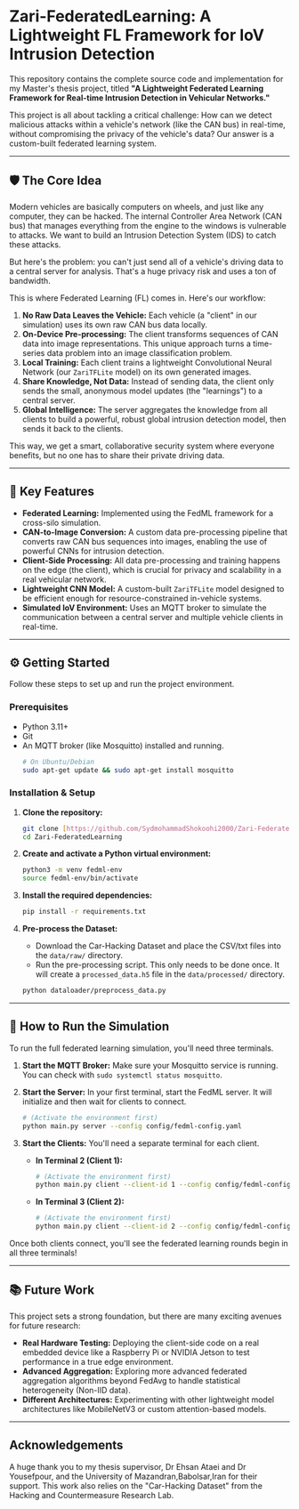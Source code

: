 # Zari-FederatedLearning: A Lightweight FL Framework for IoV Intrusion Detection

This repository contains the complete source code and implementation for my Master's thesis project, titled **"A Lightweight Federated Learning Framework for Real-time Intrusion Detection in Vehicular Networks."**

This project is all about tackling a critical challenge: How can we detect malicious attacks within a vehicle's network (like the CAN bus) in real-time, without compromising the privacy of the vehicle's data? Our answer is a custom-built federated learning system.

---
## 🛡️ The Core Idea

Modern vehicles are basically computers on wheels, and just like any computer, they can be hacked. The internal Controller Area Network (CAN bus) that manages everything from the engine to the windows is vulnerable to attacks. We want to build an Intrusion Detection System (IDS) to catch these attacks.

But here's the problem: you can't just send all of a vehicle's driving data to a central server for analysis. That's a huge privacy risk and uses a ton of bandwidth.

This is where Federated Learning (FL) comes in. Here's our workflow:

1.  **No Raw Data Leaves the Vehicle:** Each vehicle (a "client" in our simulation) uses its own raw CAN bus data locally.
2.  **On-Device Pre-processing:** The client transforms sequences of CAN data into image representations. This unique approach turns a time-series data problem into an image classification problem.
3.  **Local Training:** Each client trains a lightweight Convolutional Neural Network (our `ZariTFLite` model) on its own generated images.
4.  **Share Knowledge, Not Data:** Instead of sending data, the client only sends the small, anonymous model updates (the "learnings") to a central server.
5.  **Global Intelligence:** The server aggregates the knowledge from all clients to build a powerful, robust global intrusion detection model, then sends it back to the clients.

This way, we get a smart, collaborative security system where everyone benefits, but no one has to share their private driving data.



---
## 🚀 Key Features

* **Federated Learning:** Implemented using the FedML framework for a cross-silo simulation.
* **CAN-to-Image Conversion:** A custom data pre-processing pipeline that converts raw CAN bus sequences into images, enabling the use of powerful CNNs for intrusion detection.
* **Client-Side Processing:** All data pre-processing and training happens on the edge (the client), which is crucial for privacy and scalability in a real vehicular network.
* **Lightweight CNN Model:** A custom-built `ZariTFLite` model designed to be efficient enough for resource-constrained in-vehicle systems.
* **Simulated IoV Environment:** Uses an MQTT broker to simulate the communication between a central server and multiple vehicle clients in real-time.

---
## ⚙️ Getting Started

Follow these steps to set up and run the project environment.

### Prerequisites

* Python 3.11+
* Git
* An MQTT broker (like Mosquitto) installed and running.
    ```bash
    # On Ubuntu/Debian
    sudo apt-get update && sudo apt-get install mosquitto
    ```

### Installation & Setup

1.  **Clone the repository:**
    ```bash
    git clone [https://github.com/SydmohammadShokoohi2000/Zari-FederatedLearning.git](https://github.com/SydmohammadShokoohi2000/Zari-FederatedLearning.git)
    cd Zari-FederatedLearning
    ```

2.  **Create and activate a Python virtual environment:**
    ```bash
    python3 -m venv fedml-env
    source fedml-env/bin/activate
    ```

3.  **Install the required dependencies:**
    ```bash
    pip install -r requirements.txt
    ```

4.  **Pre-process the Dataset:**
    * Download the Car-Hacking Dataset and place the CSV/txt files into the `data/raw/` directory.
    * Run the pre-processing script. This only needs to be done once. It will create a `processed_data.h5` file in the `data/processed/` directory.
    ```bash
    python dataloader/preprocess_data.py
    ```

---
## 🔧 How to Run the Simulation

To run the full federated learning simulation, you'll need three terminals.

1.  **Start the MQTT Broker:**
    Make sure your Mosquitto service is running. You can check with `sudo systemctl status mosquitto`.

2.  **Start the Server:**
    In your first terminal, start the FedML server. It will initialize and then wait for clients to connect.
    ```bash
    # (Activate the environment first)
    python main.py server --config config/fedml-config.yaml
    ```

3.  **Start the Clients:**
    You'll need a separate terminal for each client.

    * **In Terminal 2 (Client 1):**
        ```bash
        # (Activate the environment first)
        python main.py client --client-id 1 --config config/fedml-config.yaml
        ```
    * **In Terminal 3 (Client 2):**
        ```bash
        # (Activate the environment first)
        python main.py client --client-id 2 --config config/fedml-config.yaml
        ```

Once both clients connect, you'll see the federated learning rounds begin in all three terminals!

---
## 📚 Future Work

This project sets a strong foundation, but there are many exciting avenues for future research:
* **Real Hardware Testing:** Deploying the client-side code on a real embedded device like a Raspberry Pi or NVIDIA Jetson to test performance in a true edge environment.
* **Advanced Aggregation:** Exploring more advanced federated aggregation algorithms beyond FedAvg to handle statistical heterogeneity (Non-IID data).
* **Different Architectures:** Experimenting with other lightweight model architectures like MobileNetV3 or custom attention-based models.

---
## Acknowledgements
A huge thank you to my thesis supervisor, Dr Ehsan Ataei and Dr Yousefpour, and the University of Mazandran,Babolsar,Iran for their support. This work also relies on the "Car-Hacking Dataset" from the Hacking and Countermeasure Research Lab.
